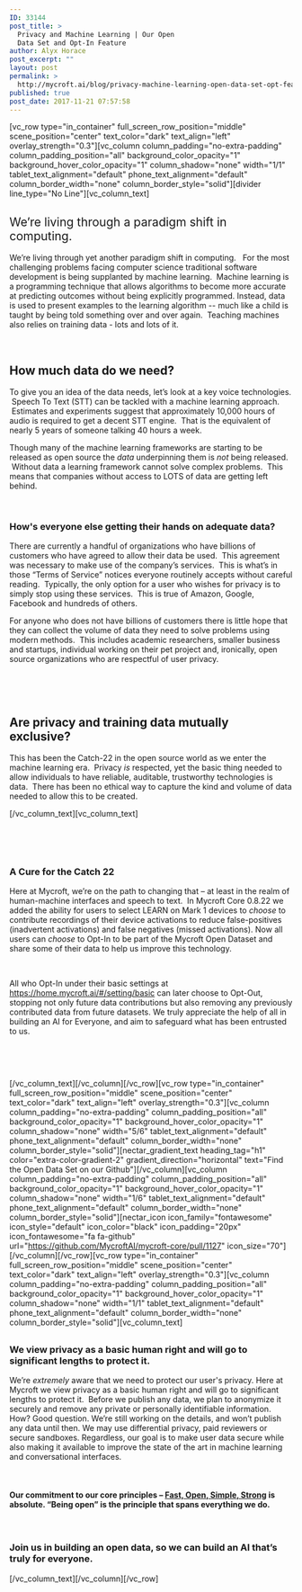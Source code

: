 ```yaml
---
ID: 33144
post_title: >
  Privacy and Machine Learning | Our Open
  Data Set and Opt-In Feature
author: Alyx Horace
post_excerpt: ""
layout: post
permalink: >
  http://mycroft.ai/blog/privacy-machine-learning-open-data-set-opt-feature/
published: true
post_date: 2017-11-21 07:57:58
---
```

[vc_row type="in_container" full_screen_row_position="middle" scene_position="center" text_color="dark" text_align="left" overlay_strength="0.3"][vc_column column_padding="no-extra-padding" column_padding_position="all" background_color_opacity="1" background_hover_color_opacity="1" column_shadow="none" width="1/1" tablet_text_alignment="default" phone_text_alignment="default" column_border_width="none" column_border_style="solid"][divider line_type="No Line"][vc_column_text]
<h2><span style="font-weight: 400;">We’re living through a paradigm shift in computing. </span></h2>
<span style="font-weight: 400;">We’re living through yet another paradigm shift in computing.   For the most challenging problems facing computer science traditional software development is being supplanted by machine learning.  Machine learning is a programming technique that allows algorithms to become more accurate at predicting outcomes without being explicitly programmed.</span> <span style="font-weight: 400;">Instead, data is used to present examples to the learning algorithm -- much like a child is taught by being told something over and over again.  Teaching machines also relies on training data - lots and lots of it.</span>

&nbsp;
<h2></h2>
<h2></h2>
<h2>How much data do we need?</h2>
<span style="font-weight: 400;">To give you an idea of the data needs, let’s look at a key voice technologies.  Speech To Text (STT) can be tackled with a machine learning approach.  Estimates and experiments suggest that approximately 10,000 hours of audio is required to get a decent STT engine.  That is the equivalent of nearly 5 years of someone talking 40 hours a week.</span>

<span style="font-weight: 400;">Though many of the machine learning frameworks are starting to be released as open source the </span><i><span style="font-weight: 400;">data </span></i><span style="font-weight: 400;">underpinning them is </span><i><span style="font-weight: 400;">not </span></i><span style="font-weight: 400;">being released.  Without data a learning framework cannot solve complex problems.  This means that companies without access to LOTS of data are getting left behind.</span>

&nbsp;
<h3>How's everyone else getting their hands on adequate data?</h3>
<span style="font-weight: 400;">There are currently a handful of organizations who have billions of customers who have agreed to allow their data be used.  This agreement was necessary to make use of the company’s services.  This is what’s in those “Terms of Service” notices everyone routinely accepts without careful reading.  Typically, the only option for a user who wishes for privacy is to simply stop using these services.  This is true of Amazon, Google, Facebook and hundreds of others.</span>

<span style="font-weight: 400;">For anyone who does not have billions of customers there is little hope that they can collect the volume of data they need to solve problems using modern methods.  This includes academic researchers, smaller business and startups, individual working on their pet project and, ironically, open source organizations who are respectful of user privacy.</span>

&nbsp;

&nbsp;
<h2>Are privacy and training data mutually exclusive?</h2>
<span style="font-weight: 400;">This has been the Catch-22 in the open source world as we enter the machine learning era.  Privacy </span><i><span style="font-weight: 400;">is </span></i><span style="font-weight: 400;">respected, yet the basic thing needed to allow individuals to have reliable, auditable, trustworthy technologies is data.  There has been no ethical way to capture the kind and volume of data needed to allow this to be created.</span>

[/vc_column_text][vc_column_text]

&nbsp;

&nbsp;
<h3>A Cure for the Catch 22</h3>
<span style="font-weight: 400;">Here at Mycroft, we’re on the path to changing that – at least in the realm of human-machine interfaces and speech to text.  In Mycroft Core 0.8.22 we added the ability for users to select LEARN on Mark 1 devices to </span><i><span style="font-weight: 400;">choose</span></i><span style="font-weight: 400;"> to contribute recordings of their device activations to reduce false-positives (inadvertent activations) and false negatives (missed activations). Now all users can </span><i><span style="font-weight: 400;">choose</span></i><span style="font-weight: 400;"> to Opt-In to be part of the Mycroft Open Dataset and share some of their data to help us improve this technology.</span>

&nbsp;

<span style="font-weight: 400;">All who Opt-In under their basic settings at </span><a href="https://home.mycroft.ai/#/setting/basic"><span style="font-weight: 400;">https://home.mycroft.ai/#/setting/basic</span></a><span style="font-weight: 400;"> can later choose to Opt-Out, stopping not only future data contributions but also removing any previously contributed data from future datasets. We truly appreciate the help of all in building an AI for Everyone, and aim to safeguard what has been entrusted to us.</span>

&nbsp;

&nbsp;

[/vc_column_text][/vc_column][/vc_row][vc_row type="in_container" full_screen_row_position="middle" scene_position="center" text_color="dark" text_align="left" overlay_strength="0.3"][vc_column column_padding="no-extra-padding" column_padding_position="all" background_color_opacity="1" background_hover_color_opacity="1" column_shadow="none" width="5/6" tablet_text_alignment="default" phone_text_alignment="default" column_border_width="none" column_border_style="solid"][nectar_gradient_text heading_tag="h1" color="extra-color-gradient-2" gradient_direction="horizontal" text="Find the Open Data Set on our Github"][/vc_column][vc_column column_padding="no-extra-padding" column_padding_position="all" background_color_opacity="1" background_hover_color_opacity="1" column_shadow="none" width="1/6" tablet_text_alignment="default" phone_text_alignment="default" column_border_width="none" column_border_style="solid"][nectar_icon icon_family="fontawesome" icon_style="default" icon_color="black" icon_padding="20px" icon_fontawesome="fa fa-github" url="https://github.com/MycroftAI/mycroft-core/pull/1127" icon_size="70"][/vc_column][/vc_row][vc_row type="in_container" full_screen_row_position="middle" scene_position="center" text_color="dark" text_align="left" overlay_strength="0.3"][vc_column column_padding="no-extra-padding" column_padding_position="all" background_color_opacity="1" background_hover_color_opacity="1" column_shadow="none" width="1/1" tablet_text_alignment="default" phone_text_alignment="default" column_border_width="none" column_border_style="solid"][vc_column_text]
<h2></h2>
<h2></h2>
<h3>We view privacy as a basic human right and will go to significant lengths to protect it.</h3>
<span style="font-weight: 400;">We’re</span><i><span style="font-weight: 400;"> extremely</span></i><span style="font-weight: 400;"> aware that we need to protect our user's privacy. Here at Mycroft we view privacy as a basic human right and will go to significant lengths to protect it.  Before we publish any data, we plan to anonymize it securely and remove any private or personally identifiable information. How? Good question. We’re still working on the details, and won’t publish any data until then. We may use differential privacy, paid reviewers or secure sandboxes. Regardless, our goal is to make user data secure while also making it available to improve the state of the art in machine learning and conversational interfaces. </span>

&nbsp;
<h4>Our commitment to our core principles – <a href="https://mycroft.ai/f-o-s-s/">Fast, Open, Simple, Strong</a> is absolute. “Being open” is the principle that spans everything we do.</h4>
&nbsp;
<h3>Join us in building an open data, so we can build an AI that’s truly for everyone.</h3>
[/vc_column_text][/vc_column][/vc_row]